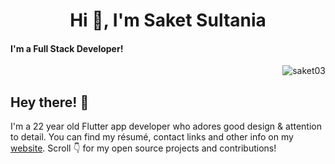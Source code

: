 <h1 align="center">Hi 👋, I'm Saket Sultania</h1>
<h4 align="left">I'm a Full Stack Developer!</h4>

<p>&nbsp;<img align="right" src="https://github-readme-stats.vercel.app/api?username=SAKET03&hide_border=true&hide_title=true&show_icons=true&theme=dark&hide=stars,prs" alt="saket03" /></p>


## Hey there! :wave:

I'm a 22 year old Flutter app developer who adores good design & attention to detail. You can find my résumé, contact links and other info on my [website](https://urmilshroff.tech/). Scroll :point_down: for my open source projects and contributions!
